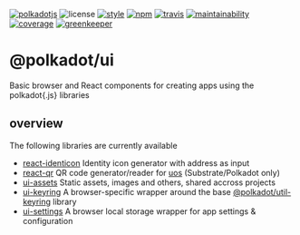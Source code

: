 [![polkadotjs](https://img.shields.io/badge/polkadot-js-orange.svg?style=flat-square)](https://polkadot.js.org)
![license](https://img.shields.io/badge/License-Apache%202.0-blue.svg?style=flat-square)
[![style](https://img.shields.io/badge/code%20style-semistandard-lightgrey.svg?style=flat-square)](https://github.com/Flet/semistandard)
[![npm](https://img.shields.io/npm/v/@polkadot/ui-identicon.svg?style=flat-square)](https://www.npmjs.com/package/@polkadot/ui-identicon)
[![travis](https://img.shields.io/travis/polkadot-js/ui.svg?style=flat-square)](https://travis-ci.com/polkadot-js/ui)
[![maintainability](https://img.shields.io/codeclimate/maintainability/polkadot-js/ui.svg?style=flat-square)](https://codeclimate.com/github/polkadot-js/ui)
[![coverage](https://img.shields.io/codeclimate/coverage/polkadot-js/ui.svg?style=flat-square)](https://codeclimate.com/github/polkadot-js/ui)
[![greenkeeper](https://img.shields.io/badge/greenkeeper-enabled-brightgreen.svg?style=flat-square)](https://greenkeeper.io/)

# @polkadot/ui

Basic browser and React components for creating apps using the polkadot{.js} libraries

## overview

The following libraries are currently available

- [react-identicon](packages/react-identicon/) Identity icon generator with address as input
- [react-qr](packages/react-qr/) QR code generator/reader for [uos](https://github.com/maciejhirsz/uos) (Substrate/Polkadot only)
- [ui-assets](packages/ui-assets/) Static assets, images and others, shared accross projects
- [ui-keyring](packages/ui-keyring/) A browser-specific wrapper around the base [@polkadot/util-keyring](https://github.com/polkadot-js/util/) library
- [ui-settings](packages/ui-settings/) A browser local storage wrapper for app settings & configuration
